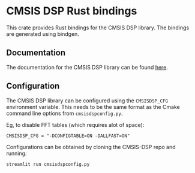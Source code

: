 # CMSIS DSP Rust bindings

This crate provides Rust bindings for the CMSIS DSP library. The bindings are generated using bindgen.

## Documentation

The documentation for the CMSIS DSP library can be found [here](https://arm-software.github.io/CMSIS-DSP/v1.15.0/index.html).

## Configuration

The CMSIS DSP library can be configured using the `CMSISDSP_CFG` environment variable. 
This needs to be the same format as the Cmake command line options from `cmsisdspconfig.py`.

Eg, to disable FFT tables (which requires alot of space):

    CMSISDSP_CFG = "-DCONFIGTABLE=ON -DALLFAST=ON"

Configurations can be obtained by cloning the CMSIS-DSP repo and running:

    streamlit run cmsisdspconfig.py
